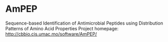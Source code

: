 # AmPEP
Sequence-based Identification of Antimicrobial Peptides using Distribution Patterns of Amino Acid Properties 
Project homepage: http://cbbio.cis.umac.mo/software/AmPEP/
